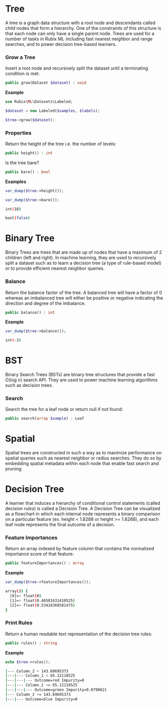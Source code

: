 # Tree
A tree is a graph data structure with a root node and descendants called *child* nodes that form a hierarchy. One of the constraints of this structure is that each node can only have a single parent node. Trees are used for a number of tasks in Rubix ML including fast nearest neighbor and range searches, and to power decision tree-based learners.

### Grow a Tree
Insert a root node and recursively split the dataset until a terminating condition is met:
```php
public grow(Dataset $dataset) : void
```

**Example**

```php
use Rubix\ML\Datasets\Labeled;

$dataset = new Labeled($samples, $labels);

$tree->grow($dataset);
```

### Properties
Return the height of the tree i.e. the number of levels:
```php
public height() : int
```

Is the tree bare?
```php
public bare() : bool
```

**Examples**

```php
var_dump($tree->height());

var_dump($tree->bare());
```

```sh
int(10)

bool(false)
```

# Binary Tree
Binary Trees are trees that are made up of nodes that have a maximum of 2 children (left and right). In machine learning, they are used to recursively split a dataset such as to learn a decision tree (a type of rule-based model) or to provide efficient nearest neighbor queries.

### Balance
Return the balance factor of the tree. A balanced tree will have a factor of 0 whereas an imbalanced tree will either be positive or negative indicating the direction and degree of the imbalance.

```php
public balance() : int
```

**Example**

```php
var_dump($tree->balance());
```

```sh
int(-3)
```

# BST
Binary Search Trees (BSTs) are binary tree structures that provide a fast O(log n) search API. They are used to power machine learning algorithms such as decision trees.

### Search
Search the tree for a leaf node or return null if not found:
```php
public search(array $sample) : Leaf
```

# Spatial
Spatial trees are constructed in such a way as to maximize performance on spatial queries such as nearest neighbor or radius searches. They do so by embedding spatial metadata within each node that enable fast search and pruning.

# Decision Tree
A learner that induces a hierarchy of conditional control statements (called decision *rules*) is called a Decision Tree. A Decision Tree can be visualized as a flowchart in which each internal node represents a binary comparison on a particular feature (ex. height < 1.8288 or height >= 1.8288), and each leaf node represents the final outcome of a decision.

### Feature Importances
Return an array indexed by feature column that contains the normalized importance score of that feature:
```php
public featureImportances() : array
```

**Example**

```php
var_dump($tree->featureImportances());
```

```sh
array(3) {
  [0]=> float(0)
  [1]=> float(0.46581631418525)
  [2]=> float(0.53418368581475)
}
```

### Print Rules
Return a human readable text representation of the decision tree rules:
```php
public rules() : string
```

**Example**
```php
echo $tree->rules();
```

```sh
|--- Column_2 < 143.69695373
|---|--- Column_1 < 65.12118525
|---|---|--- Outcome=red Impurity=0
|---|--- Column_1 >= 65.12118525
|---|---|--- Outcome=green Impurity=0.0790621
|--- Column_2 >= 143.69695373
|---|--- Outcome=blue Impurity=0
```